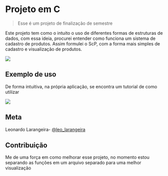 # Projeto em C      
> Esse é um projeto de finalização de semestre

Este projeto tem como o intuito o uso de diferentes formas de estruturas de dados, com essa ideia, procurei entender como funciona um sistema de cadastro de produtos.
Assim formulei o ScP, com a forma mais simples de cadastro e visualização de produtos.


![](./header.png)



## Exemplo de uso 

De forma intuitiva, na própria aplicação, se encontra um tutorial de como utilizar

![](./help.png)


## Meta


Leonardo Larangeira- [@leo_larangeira](httpa://instagram.com/@leo_larangeira)



## Contribuição

Me de uma força em como melhorar esse projeto, no momento estou separando as funções em um arquivo separado para uma melhor visualização
